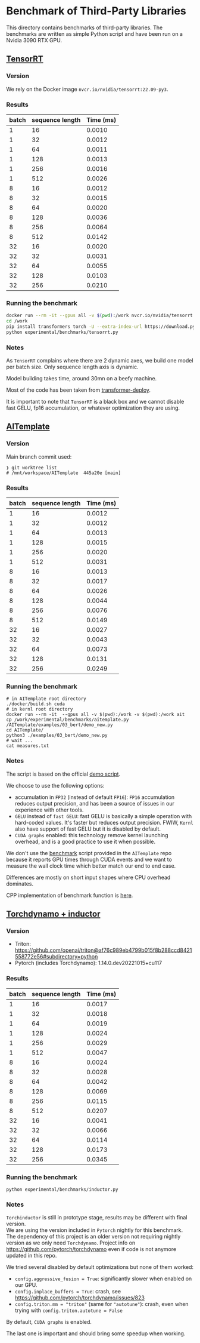 # Benchmark of Third-Party Libraries

This directory contains benchmarks of third-party libraries. The benchmarks are
written as simple Python script and have been run on a Nvidia 3090 RTX GPU.

## [TensorRT](https://github.com/NVIDIA/TensorRT/)

### Version

We rely on the Docker image `nvcr.io/nvidia/tensorrt:22.09-py3`.

### Results

| batch | sequence length | Time (ms) |
|-------|-----------------|-----------|
 | 1     | 16              | 0.0010    |
 | 1     | 32              | 0.0012    |
 | 1     | 64              | 0.0011    |
 | 1     | 128             | 0.0013    |
 | 1     | 256             | 0.0016    |
 | 1     | 512             | 0.0026    |
 | 8     | 16              | 0.0012    |
 | 8     | 32              | 0.0015    |
 | 8     | 64              | 0.0020    |
 | 8     | 128             | 0.0036    |
 | 8     | 256             | 0.0064    |
 | 8     | 512             | 0.0142    |
 | 32    | 16              | 0.0020    |
 | 32    | 32              | 0.0031    |
 | 32    | 64              | 0.0055    |
 | 32    | 128             | 0.0103    |
 | 32    | 256             | 0.0210    |

### Running the benchmark

```bash
docker run --rm -it --gpus all -v $(pwd):/work nvcr.io/nvidia/tensorrt:22.09-py3
cd /work
pip install transformers torch -U --extra-index-url https://download.pytorch.org/whl/cu116
python experimental/benchmarks/tensorrt.py
```

### Notes

As `TensorRT` complains where there are 2 dynamic axes, we build one model per batch size.
Only sequence length axis is dynamic.

Model building takes time, around 30mn on a beefy machine.

Most of the code has been taken from [transformer-deploy](https://github.com/ELS-RD/transformer-deploy).

It is important to note that `TensorRT` is a black box and we cannot disable fast GELU, fp16 accumulation, 
or whatever optimization they are using.

## [AITemplate](https://github.com/facebookincubator/AITemplate/)

### Version

Main branch commit used:

```shell
❯ git worktree list
# /mnt/workspace/AITemplate  445a20e [main]
```

### Results

| batch | sequence length | Time (ms) |
|-------|-----------------|-----------|
| 1     | 16              | 0.0012    |
| 1     | 32              | 0.0012    |
| 1     | 64              | 0.0013    |
| 1     | 128             | 0.0015    |
| 1     | 256             | 0.0020    |
| 1     | 512             | 0.0031    |
| 8     | 16              | 0.0013    |
| 8     | 32              | 0.0017    |
| 8     | 64              | 0.0026    |
| 8     | 128             | 0.0044    |
| 8     | 256             | 0.0076    |
| 8     | 512             | 0.0149    |
| 32    | 16              | 0.0027    |
| 32    | 32              | 0.0043    |
| 32    | 64              | 0.0073    |
| 32    | 128             | 0.0131    |
| 32    | 256             | 0.0249    |

### Running the benchmark

```shell
# in AITemplate root directory
./docker/build.sh cuda
# in kernl root directory
docker run --rm -it  --gpus all -v $(pwd):/work -v $(pwd):/work ait
cp /work/experimental/benchmarks/aitemplate.py /AITemplate/examples/03_bert/demo_new.py
cd AITemplate/
python3 ./examples/03_bert/demo_new.py
# wait ...
cat measures.txt
```

### Notes

The script is based on the official [demo script](https://github.com/facebookincubator/AITemplate/tree/main/examples/03_bert).

We choose to use the following options:

* accumulation in `FP32` (instead of default `FP16`): 
  `FP16` accumulation reduces output precision, and has been a source of issues in our experience with other tools.
* `GELU` instead of `fast GELU`:
  fast GELU is basically a simple operation with hard-coded values. It's faster but reduces output precision.
  FWIW, `Kernl` also have support of fast GELU but it is disabled by default.
* `CUDA graphs` enabled: this technology remove kernel launching overhead, and is a good practice to use it when possible.

We don't use the [benchmark](https://github.com/facebookincubator/AITemplate/blob/main/examples/03_bert/benchmark_ait.py)
script provided in the `AITemplate` repo because it reports GPU times through CUDA events and we want to measure the wall 
clock time which better match our end to end case.

Differences are mostly on short input shapes where CPU overhead dominates. 

CPP implementation of benchmark function is [here](https://github.com/facebookincubator/AITemplate/blob/44026ba7e7f5376a80cf0f2b333a0f25c0eeda6c/static/csrc/model_container.cpp).


## [Torchdynamo + inductor](https://github.com/pytorch/torchdynamo)

### Version

* Triton: https://github.com/openai/triton@af76c989eb4799b015f8b288ccd8421558772e56#subdirectory=python
* Pytorch (includes Torchdynamo): 1.14.0.dev20221015+cu117

### Results

| batch | sequence length | Time (ms) |
|-------|-----------------|-----------|
| 1     | 16              | 0.0017    |
| 1     | 32              | 0.0018    |
| 1     | 64              | 0.0019    |
| 1     | 128             | 0.0024    |
| 1     | 256             | 0.0029    |
| 1     | 512             | 0.0047    |
| 8     | 16              | 0.0024    |
| 8     | 32              | 0.0028    |
| 8     | 64              | 0.0042    |
| 8     | 128             | 0.0069    |
| 8     | 256             | 0.0115    |
| 8     | 512             | 0.0207    |
| 32    | 16              | 0.0041    |
| 32    | 32              | 0.0066    |
| 32    | 64              | 0.0114    |
| 32    | 128             | 0.0173    |
| 32    | 256             | 0.0345    |

### Running the benchmark

```shell
python experimental/benchmarks/inductor.py
```

### Notes

`Torchinductor` is still in prototype stage, results may be different with final version.  
We are using the version included in `Pytorch` nightly for this benchmark.  
The dependency of this project is an older version not requiring nightly version as we only need `Torchdynamo`.
Project info on https://github.com/pytorch/torchdynamo even if code is not anymore updated in this repo.

We tried several disabled by default optimizations but none of them worked:

* `config.aggressive_fusion = True`: significantly slower when enabled on our GPU.
* `config.inplace_buffers = True`: crash, see https://github.com/pytorch/torchdynamo/issues/823
* `config.triton.mm = "triton"` (same for `"autotune"`): crash, even when trying with `config.triton.autotune = False`

By default, `CUDA graphs` is enabled.

The last one is important and should bring some speedup when working.
